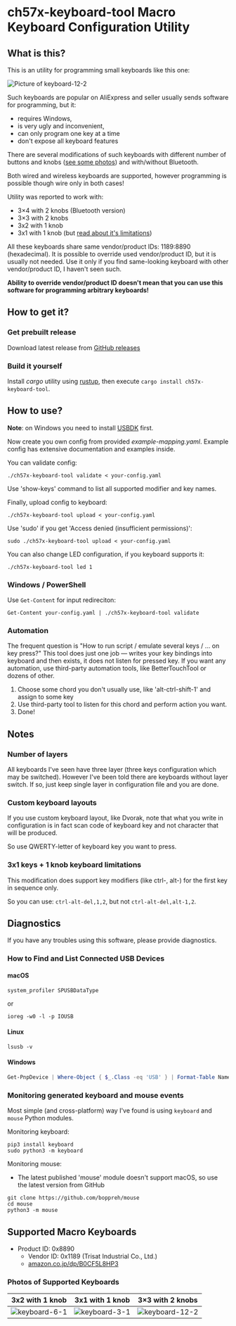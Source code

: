 # ch57x-keyboard-tool Macro Keyboard Configuration Utility

## What is this?

This is an utility for programming small keyboards like this one:

![Picture of keyboard-12-2](doc/keyboard-12-2.png)

Such keyboards are popular on AliExpress and seller usually sends software
for programming, but it:
* requires Windows,
* is very ugly and inconvenient,
* can only program one key at a time
* don't expose all keyboard features

There are several modifications of such keyboards with different number of
buttons and knobs ([see some photos](#photos)) and with/without Bluetooth.

Both wired and wireless keyboards are supported, however programming
is possible though wire only in both cases!

Utility was reported to work with:
* 3×4 with 2 knobs (Bluetooth version)
* 3×3 with 2 knobs
* 3x2 with 1 knob
* 3x1 with 1 knob (but [read about it's limitations](#3x1-keys--1-knob-keyboard-limitations))

All these keyboards share same vendor/product IDs: 1189:8890 (hexadecimal).
It is possible to override used vendor/product ID, but it is usually not needed.
Use it only if you find same-looking keyboard with other vendor/product ID,
I haven't seen such.

**Ability to override vendor/product ID doesn't mean that you can use
this software for programming arbitrary keyboards!**

## How to get it?

### Get prebuilt release

Download latest release from [GitHub releases](https://github.com/kriomant/ch57x-keyboard-tool/releases)

### Build it yourself

Install *cargo* utility using [rustup](https://rustup.rs/), then execute
`cargo install ch57x-keyboard-tool`.

## How to use?

**Note**: on Windows you need to install [USBDK](https://github.com/daynix/UsbDk/releases) first.

Now create you own config from provided *example-mapping.yaml*. Example
config has extensive documentation and examples inside.

You can validate config:

```shell
./ch57x-keyboard-tool validate < your-config.yaml
```

Use 'show-keys' command to list all supported modifier and key names.

Finally, upload config to keyboard:

```shell
./ch57x-keyboard-tool upload < your-config.yaml
```

Use 'sudo' if you get 'Access denied (insufficient permissions)':

    sudo ./ch57x-keyboard-tool upload < your-config.yaml

You can also change LED configuration, if you keyboard supports it:

```shell
./ch57x-keyboard-tool led 1
```

### Windows / PowerShell

Use `Get-Content` for input redireciton:

    Get-Content your-config.yaml | ./ch57x-keyboard-tool validate

### Automation

The frequent question is "How to run script / emulate several keys / … on key press?"
This tool does just one job — writes your key bindings into keyboard and then exists, it does not
listen for pressed key. If you want any automation, use third-party automation tools, like BetterTouchTool
or dozens of other.

1. Choose some chord you don't usually use, like 'alt-ctrl-shift-1' and assign to some key
2. Use third-party tool to listen for this chord and perform action you want.
3. Done!

## Notes

### Number of layers

All keyboards I've seen have three layer (three keys configuration which
may be switched). However I've been told there are keyboards without
layer switch. If so, just keep single layer in configuration file and you
are done.

### Custom keyboard layouts

If you use custom keyboard layout, like Dvorak, note that what you
write in configuration is in fact scan code of keyboard key and not
character that will be produced.

So use QWERTY-letter of keyboard key you want to press.

### 3x1 keys + 1 knob keyboard limitations

This modification does support key modifiers (like ctrl-, alt-) for the first key in sequence only.

So you can use: `ctrl-alt-del,1,2`, but not `ctrl-alt-del,alt-1,2`.

## Diagnostics

If you have any troubles using this software, please provide diagnostics.

### How to Find and List Connected USB Devices

#### macOS

```shell
system_profiler SPUSBDataType
```

or

```shell
ioreg -w0 -l -p IOUSB
```

#### Linux

```shell
lsusb -v
```

#### Windows

```powershell
Get-PnpDevice | Where-Object { $_.Class -eq 'USB' } | Format-Table Name, DeviceID, Manufacturer, Status, Description -AutoSize
```

### Monitoring generated keyboard and mouse events

Most simple (and cross-platform) way I've found is using `keyboard` and `mouse` Python modules.

Monitoring keyboard:

```shell
pip3 install keyboard
sudo python3 -m keyboard
```

Monitoring mouse:
* The latest published 'mouse' module doesn't support macOS, so use the latest version from GitHub

```shell
git clone https://github.com/boppreh/mouse
cd mouse
python3 -m mouse
```

## Supported Macro Keyboards

* Product ID: 0x8890
    * Vendor ID: 0x1189  (Trisat Industrial Co., Ltd.)
    * [amazon.co.jp/dp/B0CF5L8HP3](https://www.amazon.co.jp/dp/B0CF5L8HP3)

### Photos of Supported Keyboards

| 3x2 with 1 knob                       | 3x1 with 1 knob                       | 3×3 with 2 knobs                        |
| ------------------------------------- | ------------------------------------- | --------------------------------------- |
| ![keyboard-6-1](doc/keyboard-6-1.png) | ![keyboard-3-1](doc/keyboard-3-1.jpg) | ![keyboard-12-2](doc/keyboard-12-2.png) |
